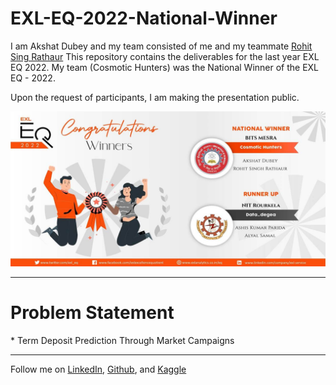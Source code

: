 # EXL-EQ-2022-National-Winner

I am Akshat Dubey and my team consisted of me and my teammate <a href = "https://www.linkedin.com/in/rohit-singh-rathaur/">Rohit Sing Rathaur</a> This repository contains the deliverables for the last year EXL EQ 2022. My team (Cosmotic Hunters) was the National Winner of the EXL EQ - 2022. 

Upon the request of participants, I am making the presentation public. 



![alt text](https://github.com/dubeyakshat07/EXL-EQ-2022-National-Winner/blob/main/EXL%20EQ%20Analytics%20Final%20Poster.jpeg)

********

<h1> Problem Statement </h1>
* Term Deposit Prediction Through Market Campaigns

********

Follow me on <a href = "https://www.linkedin.com/in/akshat0007/">LinkedIn</a>, <a href ="https://github.com/dubeyakshat07">Github</a>, and <a href = "https://www.kaggle.com/akshat0007"> Kaggle </a>

